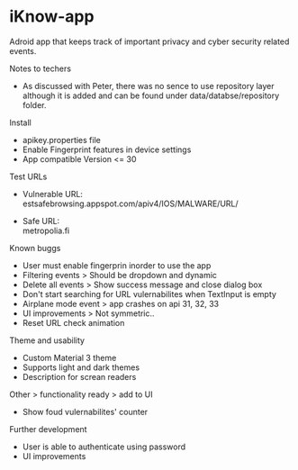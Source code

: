 # iKnow-app
Adroid app that keeps track of important privacy and cyber security related events.

Notes to techers
- As discussed with Peter, there was no sence to use repository layer although it is added and can be found under data/databse/repository folder.


Install

- apikey.properties file
- Enable Fingerprint features in device settings
- App compatible Version <= 30


Test URLs

- Vulnerable URL: 
estsafebrowsing.appspot.com/apiv4/IOS/MALWARE/URL/

- Safe URL:  
metropolia.fi


Known buggs

- User must enable fingerprin inorder to use the app
- Filtering events > Should be dropdown and dynamic
- Delete all events > Show success message and close dialog box
- Don't start searching for URL vulernabilites when TextInput is empty
- Airplane mode event > app crashes on api 31, 32, 33
- UI improvements > Not symmetric..
- Reset URL check animation


Theme and usability
- Custom Material 3 theme
- Supports light and dark themes
- Description for screan readers 

Other > functionality ready > add to UI
- Show foud vulernabilites' counter


Further development
- User is able to authenticate using password
- UI improvements
